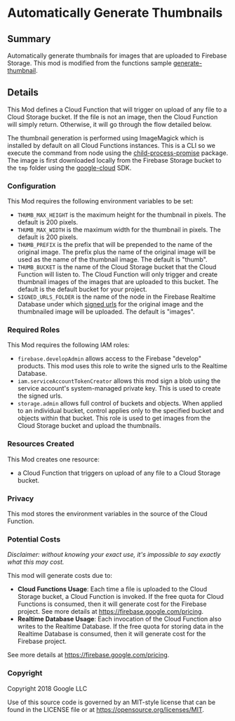 # Automatically Generate Thumbnails

## Summary

Automatically generate thumbnails for images that are uploaded to Firebase Storage. This mod is modified from the functions sample [generate-thumbnail](https://github.com/firebase/functions-samples/tree/Node-8/generate-thumbnail). 

## Details

This Mod defines a Cloud Function that will trigger on upload of any file to a Cloud Storage bucket. If the file is not an image, then the Cloud Function will simply return. Otherwise, it will go through the flow detailed below.

The thumbnail generation is performed using ImageMagick which is installed by default on all Cloud Functions instances. This is a CLI so we execute the command from node using the [child-process-promise](https://www.npmjs.com/package/child-process-promise) package. The image is first downloaded locally from the Firebase Storage bucket to the `tmp` folder using the [google-cloud](https://github.com/GoogleCloudPlatform/google-cloud-node) SDK.

### Configuration

This Mod requires the following environment variables to be set:

- `THUMB_MAX_HEIGHT` is the maximum height for the thumbnail in pixels. The default is 200 pixels.
- `THUMB_MAX_WIDTH` is the maximum width for the thumbnail in pixels. The default is 200 pixels.
- `THUMB_PREFIX` is the prefix that will be prepended to the name of the original image. The prefix plus the name of the original image will be used as the name of the thumbnail image. The default is "thumb".
- `THUMB_BUCKET` is the name of the Cloud Storage bucket that the Cloud Function will listen to. The Cloud Function will only trigger and create thumbnail images of the images that are uploaded to this bucket. The default is the default bucket for your project.
- `SIGNED_URLS_FOLDER` is the name of the node in the Firebase Realtime Database under which [signed urls](https://cloud.google.com/storage/docs/access-control/signed-urls) for the original image and the thumbnailed image will be uploaded. The default is "images".

### Required Roles

This Mod requires the following IAM roles:

- `firebase.developAdmin` allows access to the Firebase "develop" products. This mod uses this role to write the signed urls to the Realtime Database.
- `iam.serviceAccountTokenCreator` allows this mod sign a blob using the service account's system-managed private key. This is used to create the signed urls.
- `storage.admin` allows full control of buckets and objects. When applied to an individual bucket, control applies only to the specified bucket and objects within that bucket. This role is used to get images from the Cloud Storage bucket and upload the thumbnails.


### Resources Created

This Mod creates one resource:

- a Cloud Function that triggers on upload of any file to a Cloud Storage bucket.

### Privacy

This mod stores the environment variables in the source of the Cloud Function.

### Potential Costs

_Disclaimer: without knowing your exact use, it's impossible to say exactly what this may cost._

This mod will generate costs due to:

- **Cloud Functions Usage**: Each time a file is uploaded to the Cloud Storage bucket, a Cloud Function is invoked. If the free quota for Cloud Functions is consumed, then it will generate cost for the Firebase project. See more details at https://firebase.google.com/pricing.
- **Realtime Database Usage**: Each invocation of the Cloud Function also writes to the Realtime Database. If the free quota for storing data in the Realtime Database is consumed, then it will generate cost for the Firebase project.

See more details at https://firebase.google.com/pricing.

### Copyright

Copyright 2018 Google LLC

Use of this source code is governed by an MIT-style
license that can be found in the LICENSE file or at
https://opensource.org/licenses/MIT.

